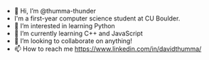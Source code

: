 - 👋 Hi, I’m @thumma-thunder
- I'm a first-year computer science student at CU Boulder.
- 👀 I’m interested in learning Python 
- 🌱 I’m currently learning C++ and JavaScript
- 💞️ I’m looking to collaborate on anything!
- 📫 How to reach me https://www.linkedin.com/in/davidthumma/ 

<!---
thumma-thunder/thumma-thunder is a ✨ special ✨ repository because its `README.md` (this file) appears on your GitHub profile.
You can click the Preview link to take a look at your changes.
--->
